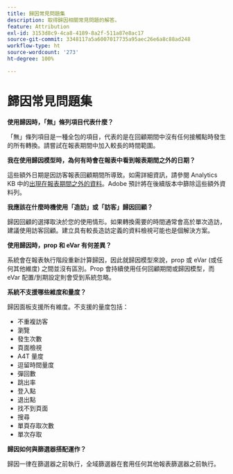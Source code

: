 ```yaml
---
title: 歸因常見問題集
description: 取得歸因相關常見問題的解答。
feature: Attribution
exl-id: 3153d8c9-4ca8-4189-8a2f-511a87e8ac17
source-git-commit: 3348117a5a6007017735a95aec26e6a8c88ad248
workflow-type: ht
source-wordcount: '273'
ht-degree: 100%

---
```


# 歸因常見問題集

**使用歸因時，「無」條列項目代表什麼？**

「無」條列項目是一種全包的項目，代表的是在回顧期間中沒有任何接觸點時發生的所有轉換。請嘗試在報表期間中加入較長的時間範圍。

**我在使用歸因模型時，為何有時會在報表中看到報表期間之外的日期？**

這些額外日期是因訪客報表回顧期間所導致。如需詳細資訊，請參閱 Analytics KB 中的[出現在報表期間之外的資料](https://helpx.adobe.com/tw/analytics/kb/data-appearing-outside-reporting-window.html)。Adobe 預計將在後續版本中篩除這些額外資料列。

**我應該在什麼時機使用「造訪」或「訪客」歸因回顧？**

歸因回顧的選擇取決於您的使用情形。如果轉換需要的時間通常會高於單次造訪，建議使用訪客回顧。建立具有較長造訪定義的資料檢視可能也是個解決方案。

**使用歸因時，prop 和 eVar 有何差異？**

系統會在報表執行階段重新計算歸因，因此就歸因模型來說，prop 或 eVar (或任何其他維度) 之間並沒有區別。Prop 會持續使用任何回顧期間或歸因模型，而 eVar 配置/到期設定則會受到系統忽略。

**系統不支援哪些維度和量度？**

歸因面板支援所有維度。不支援的量度包括：

* 不重複訪客
* 瀏覽
* 發生次數
* 頁面檢視
* A4T 量度
* 逗留時間量度
* 彈回數
* 跳出率
* 登入點
* 退出點
* 找不到頁面
* 搜尋
* 單頁存取次數
* 單次存取

**歸因如何與篩選器搭配運作？**

歸因一律在篩選器之前執行，全域篩選器在套用任何其他報表篩選器之前執行。
